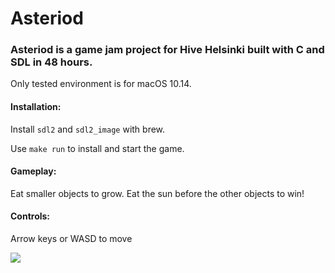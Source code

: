 # Asteriod

### Asteriod is a game jam project for Hive Helsinki built with C and SDL in 48 hours.
Only tested environment is for macOS 10.14.

#### Installation:

Install `sdl2` and `sdl2_image` with brew.

Use `make run` to install and start the game.

#### Gameplay:

Eat smaller objects to grow. Eat the sun before the other objects to win!

#### Controls:

Arrow keys or WASD to move

![](https://i.imgur.com/r4DVPo7.png)
